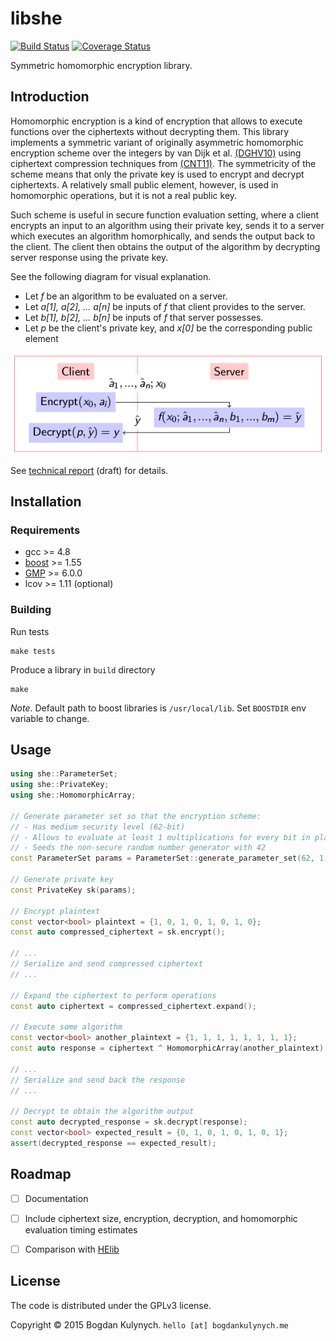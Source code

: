# libshe

[![Build Status](https://travis-ci.org/bogdan-kulynych/libshe.svg?branch=master)](https://travis-ci.org/bogdan-kulynych/libshe) [![Coverage Status](https://coveralls.io/repos/bogdan-kulynych/libshe/badge.svg?branch=master)](https://coveralls.io/r/bogdan-kulynych/libshe?branch=master)

Symmetric homomorphic encryption library.


## Introduction

Homomorphic encryption is a kind of encryption that allows to execute functions over the ciphertexts without decrypting them. This library implements a symmetric variant of originally asymmetric homomorphic encryption scheme over the integers by van Dijk et al. [(DGHV10)][DGHV10] using ciphertext compression techniques from [(CNT11)][CNT11]. The symmetricity of the scheme means that only the private key is used to encrypt and decrypt ciphertexts. A relatively small public element, however, is used in homomorphic operations, but it is not a real public key.

Such scheme is useful in secure function evaluation setting, where a client encrypts an input to an algorithm using their private key, sends it to a server which executes an algorithm homorphically, and sends the output back to the client. The client then obtains the output of the algorithm by decrypting server response using the private key.

See the following diagram for visual explanation.

- Let _f_ be an algorithm to be evaluated on a server.
- Let _a[1], a[2], ... a[n]_ be inputs of _f_ that client provides to the server.
- Let _b[1], b[2], ... b[n]_ be inputs of _f_ that server possesses.
- Let _p_ be the client's private key, and _x[0]_ be the corresponding public element

![SFE](misc/sfe.png)

See [technical report][Kul15] (draft) for details.


## Installation

### Requirements

- gcc >= 4.8
- [boost](http://www.boost.org/) >= 1.55
- [GMP](https://gmplib.org/) >= 6.0.0
- lcov >= 1.11 (optional)

### Building

Run tests

```
make tests
```

Produce a library in `build` directory

```
make
```

_Note_. Default path to boost libraries is `/usr/local/lib`. Set `BOOSTDIR` env variable to change.


## Usage

```cpp
using she::ParameterSet;
using she::PrivateKey;
using she::HomomorphicArray;

// Generate parameter set so that the encryption scheme:
// - Has medium security level (62-bit)
// - Allows to evaluate at least 1 multiplications for every bit in plaintext
// - Seeds the non-secure random number generator with 42
const ParameterSet params = ParameterSet::generate_parameter_set(62, 1, 42);

// Generate private key
const PrivateKey sk(params);

// Encrypt plaintext
const vector<bool> plaintext = {1, 0, 1, 0, 1, 0, 1, 0};
const auto compressed_ciphertext = sk.encrypt();

// ...
// Serialize and send compressed ciphertext
// ...

// Expand the ciphertext to perform operations
const auto ciphertext = compressed_ciphertext.expand();

// Execute some algorithm
const vector<bool> another_plaintext = {1, 1, 1, 1, 1, 1, 1, 1};
const auto response = ciphertext ^ HomomorphicArray(another_plaintext);

// ...
// Serialize and send back the response
// ...

// Decrypt to obtain the algorithm output
const auto decrypted_response = sk.decrypt(response);
const vector<bool> expected_result = {0, 1, 0, 1, 0, 1, 0, 1};
assert(decrypted_response == expected_result);

```

## Roadmap

- [ ] Documentation
- [ ] Include ciphertext size, encryption, decryption, and homomorphic evaluation timing estimates
- [ ] Comparison with [HElib](https://github.com/shaih/HElib)


## License

The code is distributed under the GPLv3 license.

Copyright © 2015 Bogdan Kulynych. `hello [at] bogdankulynych.me`



[DGHV10]: http://eprint.iacr.org/2009/616.pdf
[CNT11]: http://eprint.iacr.org/2011/440.pdf
[Kul15]: http://bogdankulynych.me/papers/vdghv.pdf